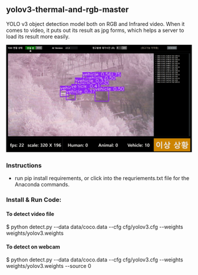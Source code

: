 ## yolov3-thermal-and-rgb-master
YOLO v3 object detection model both on RGB and Infrared video. When it comes to video, it puts out its result as jpg forms, which helps a server to load its result more easily.


![](example.png)
   
### Instructions

-  run pip install requirements, or click into the requriements.txt file for the Anaconda commands.


### Install & Run Code:

#### To detect video file
$ python detect.py --data data/coco.data --cfg cfg/yolov3.cfg --weights weights/yolov3.weights

#### To detect on webcam
$ python detect.py --data data/coco.data --cfg cfg/yolov3.cfg --weights weights/yolov3.weights --source 0
